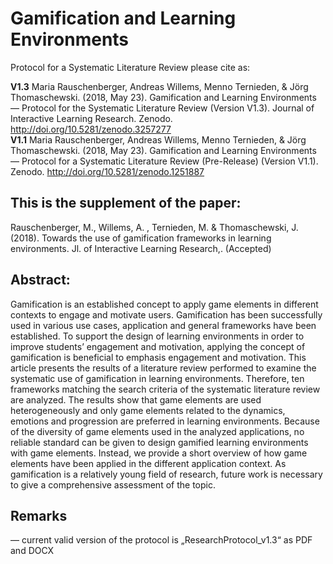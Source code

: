 # Gamification and Learning Environments   
Protocol for a Systematic Literature Review please cite as:  

**V1.3** Maria Rauschenberger, Andreas Willems, Menno Ternieden, & Jörg Thomaschewski. (2018, May 23). Gamification and Learning Environments — Protocol for the Systematic Literature Review (Version V1.3). Journal of Interactive Learning Research. Zenodo. http://doi.org/10.5281/zenodo.3257277   
**V1.1** Maria Rauschenberger, Andreas Willems, Menno Ternieden, & Jörg Thomaschewski. (2018, May 23). Gamification and Learning Environments — Protocol for a Systematic Literature Review (Pre-Release) (Version V1.1). Zenodo. http://doi.org/10.5281/zenodo.1251887   

## This is the supplement of the paper: 
Rauschenberger, M., Willems, A. , Ternieden, M. &amp; Thomaschewski, J. (2018). Towards the use of gamification frameworks in learning environments. Jl. of Interactive Learning Research,. (Accepted)

## Abstract:

Gamification is an established concept to apply game elements in different contexts to engage and motivate users. Gamification has been successfully used in various use cases, application and general frameworks have been established. To support the design of learning environments in order to improve students’ engagement and motivation, applying the concept of gamification is beneficial to emphasis engagement and motivation. This article presents the results of a literature review performed to examine the systematic use of gamification in learning environments. Therefore, ten frameworks matching the search criteria of the systematic literature review are analyzed. The results show that game elements are used heterogeneously and only game elements related to the dynamics, emotions and progression are preferred in learning environments. Because of the diversity of game elements used in the analyzed applications, no reliable standard can be given to design gamified learning environments with game elements. Instead, we provide a short overview of how game elements have been applied in the different application context. As gamification is a relatively young field of research, future work is necessary to give a comprehensive assessment of the topic.

## Remarks  
— current valid version of the protocol is „ResearchProtocol_v1.3“ as PDF and DOCX
